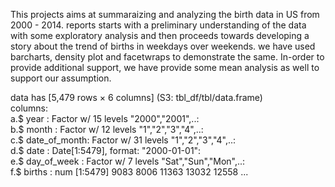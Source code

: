 This projects aims at summaraizing and analyzing the birth data in US from 2000 - 2014. reports starts with a preliminary understanding of the data with some exploratory analysis and then proceeds towards developing a story about the trend of births in weekdays over weekends. we have used barcharts, density plot and facetwraps to demonstrate the same. In-order to provide additional support, we have provide some mean analysis as well to support our assumption.

data has [5,479 rows × 6 columns] (S3: tbl_df/tbl/data.frame)  
columns:  
 a.$ year         : Factor w/ 15 levels "2000","2001",..:   
 b.$ month        : Factor w/ 12 levels "1","2","3","4",..:   
 c.$ date_of_month: Factor w/ 31 levels "1","2","3","4",..:  
 d.$ date         : Date[1:5479], format: "2000-01-01":   
 e.$ day_of_week  : Factor w/ 7 levels "Sat","Sun","Mon",..:   
 f.$ births       : num [1:5479] 9083 8006 11363 13032 12558 ...  
